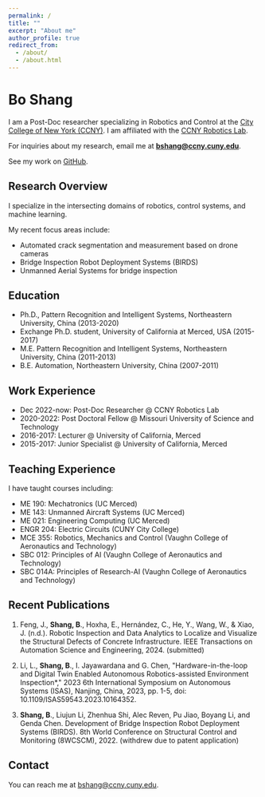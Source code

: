 ```yaml
---
permalink: /
title: ""
excerpt: "About me"
author_profile: true
redirect_from:
  - /about/
  - /about.html
---
```


# Bo Shang

I am a Post-Doc researcher specializing in Robotics and Control at the [City College of New York (CCNY)](https://www.ccny.cuny.edu/). I am affiliated with the [CCNY Robotics Lab](https://www.ccny.cuny.edu/robotics).

For inquiries about my research, email me at **bshang@ccny.cuny.edu**.

See my work on [GitHub](https://github.com/cnpcshangbo).

## Research Overview

I specialize in the intersecting domains of robotics, control systems, and machine learning.

My recent focus areas include:

- Automated crack segmentation and measurement based on drone cameras
- Bridge Inspection Robot Deployment Systems (BIRDS)
- Unmanned Aerial Systems for bridge inspection

## Education

- Ph.D., Pattern Recognition and Intelligent Systems, Northeastern University, China (2013-2020)
- Exchange Ph.D. student, University of California at Merced, USA (2015-2017)
- M.E. Pattern Recognition and Intelligent Systems, Northeastern University, China (2011-2013)
- B.E. Automation, Northeastern University, China (2007-2011)

## Work Experience

- Dec 2022-now: Post-Doc Researcher @ CCNY Robotics Lab
- 2020-2022: Post Doctoral Fellow @ Missouri University of Science and Technology
- 2016-2017: Lecturer @ University of California, Merced
- 2015-2017: Junior Specialist @ University of California, Merced

## Teaching Experience

I have taught courses including:

- ME 190: Mechatronics (UC Merced)
- ME 143: Unmanned Aircraft Systems (UC Merced)
- ME 021: Engineering Computing (UC Merced)
- ENGR 204: Electric Circuits (CUNY City College)
- MCE 355: Robotics, Mechanics and Control (Vaughn College of Aeronautics and Technology)
- SBC 012: Principles of AI (Vaughn College of Aeronautics and Technology)
- SBC 014A: Principles of Research-AI (Vaughn College of Aeronautics and Technology)


## Recent Publications

1. Feng, J., **Shang, B**., Hoxha, E., Hernández, C., He, Y., Wang, W., & Xiao, J. (n.d.). Robotic Inspection and Data Analytics to Localize and Visualize the Structural Defects of Concrete Infrastructure. IEEE Transactions on Automation Science and Engineering, 2024. (submitted)

2. Li, L., **Shang, B**., I. Jayawardana and G. Chen, "Hardware-in-the-loop and Digital Twin Enabled Autonomous Robotics-assisted Environment Inspection*," 2023 6th International Symposium on Autonomous Systems (ISAS), Nanjing, China, 2023, pp. 1-5, doi: 10.1109/ISAS59543.2023.10164352.

3. **Shang, B**., Liujun Li, Zhenhua Shi, Alec Reven, Pu Jiao, Boyang Li, and Genda Chen. Development of Bridge Inspection Robot Deployment Systems (BIRDS). 8th World Conference on Structural Control and Monitoring (8WCSCM), 2022. (withdrew due to patent application)

## Contact

You can reach me at [bshang@ccny.cuny.edu](mailto:bshang@ccny.cuny.edu).